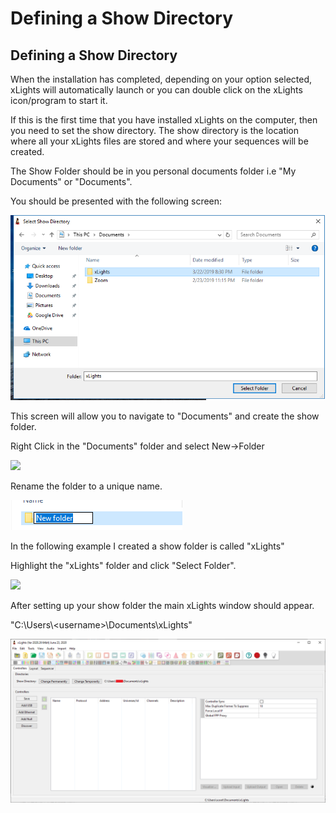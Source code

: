 # Defining a Show Directory

## **Defining a Show Directory**

When the installation has completed, depending on your option selected, xLights will automatically launch or you can double click on the xLights icon/program to start it.

If this is the first time that you have installed xLights on the computer, then you need to set the show directory. The show directory is the location where all your xLights files are stored and where your sequences will be created.

The Show Folder should be in you personal documents folder i.e "My Documents" or "Documents".&#x20;

You should be presented with the following screen:

![Select Show Directory Dialog](<../../.gitbook/assets/image (436) (1).png>)

This screen will allow you to navigate to "Documents" and create the show folder.

Right Click in the "Documents" folder and select New->Folder

![](../../.gitbook/assets/2020-08-12\_15h17\_00.png)

Rename the folder to a unique name.

![](<../../.gitbook/assets/image (799).png>)

In the following example I created a show folder is called "xLights"

Highlight the "xLights" folder and click "Select Folder".

![](../../.gitbook/assets/2020-08-12\_15h06\_31.png)

After setting up your show folder the main xLights window should appear.

"C:\Users\\\<username>\Documents\xLights"

![](<../../.gitbook/assets/image (835).png>)

